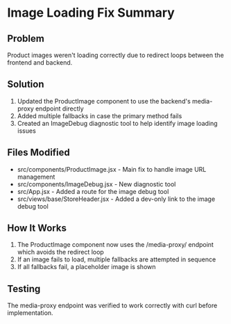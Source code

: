 # Image Loading Fix Summary

## Problem
Product images weren't loading correctly due to redirect loops between the frontend and backend.

## Solution
1. Updated the ProductImage component to use the backend's media-proxy endpoint directly
2. Added multiple fallbacks in case the primary method fails
3. Created an ImageDebug diagnostic tool to help identify image loading issues

## Files Modified
- src/components/ProductImage.jsx - Main fix to handle image URL management
- src/components/ImageDebug.jsx - New diagnostic tool
- src/App.jsx - Added a route for the image debug tool
- src/views/base/StoreHeader.jsx - Added a dev-only link to the image debug tool

## How It Works
1. The ProductImage component now uses the /media-proxy/ endpoint which avoids the redirect loop
2. If an image fails to load, multiple fallbacks are attempted in sequence
3. If all fallbacks fail, a placeholder image is shown

## Testing
The media-proxy endpoint was verified to work correctly with curl before implementation.
